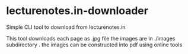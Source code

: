 # lecturenotes.in-downloader
Simple CLI tool to download from lecturenotes.in

This tool downloads each page as .jpg file
the images are in ./images subdirectory . the images can be constructed into pdf using online tools
